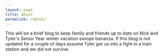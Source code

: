 ```yaml
---
layout: page
title: About
permalink: /about/
---
```


This will be a brief blog to keep family and friends up to date on Nick and Tyler's Senior Year
winter vacation europe bananza. If this blog is not updated for a couple of days assume Tyler got us
into a fight in a train station and we did not survive. 
